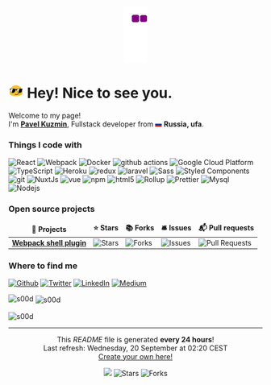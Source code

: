 <p align="center">
  <img src="https://raw.githubusercontent.com/s00d/s00d/main/dist/github-contribution-grid-snake.gif" alt="snake"></center>
</p>

<h1><img src="https://raw.githubusercontent.com/s00d/s00d/main/img/blob-sunglasses.gif?1531849430" width="30"/> Hey! Nice to see you.</h1>

<p>Welcome to my page! </br> I'm <a href="https://s00d.github.io/"><b>Pavel Kuzmin</b></a>, Fullstack developer from <img src="https://raw.githubusercontent.com/s00d/s00d/main/img/flag.png" width="13"/> <b>Russia, ufa</b>. </p>
<h3>Things I code with</h3>
<p>
  <img alt="React" src="https://img.shields.io/badge/-React-45b8d8?style=flat-square&logo=react&logoColor=white" />
  <img alt="Webpack" src="https://img.shields.io/badge/-Webpack-8DD6F9?style=flat-square&logo=webpack&logoColor=white" />
  <img alt="Docker" src="https://img.shields.io/badge/-Docker-46a2f1?style=flat-square&logo=docker&logoColor=white" />
  <img alt="github actions" src="https://img.shields.io/badge/-Github_Actions-2088FF?style=flat-square&logo=github-actions&logoColor=white" />
  <img alt="Google Cloud Platform" src="https://img.shields.io/badge/-Google_Cloud_Platform-1a73e8?style=flat-square&logo=google-cloud&logoColor=white" />
  <img alt="TypeScript" src="https://img.shields.io/badge/-TypeScript-007ACC?style=flat-square&logo=typescript&logoColor=white" />
  <img alt="Heroku" src="https://img.shields.io/badge/-Heroku-430098?style=flat-square&logo=heroku&logoColor=white" />
  <img alt="redux" src="https://img.shields.io/badge/-Vue-764ABC?style=flat-square&logo=vue&logoColor=white" />
  <img alt="laravel" src="https://img.shields.io/badge/-Laravel-B7178C?style=flat-square&logo=laravel&logoColor=white" />
  <img alt="Sass" src="https://img.shields.io/badge/-Sass-CC6699?style=flat-square&logo=sass&logoColor=white" />
  <img alt="Styled Components" src="https://img.shields.io/badge/-Styled_Components-db7092?style=flat-square&logo=styled-components&logoColor=white" />
  <img alt="git" src="https://img.shields.io/badge/-Git-F05032?style=flat-square&logo=git&logoColor=white" />
  <img alt="NuxtJs" src="https://img.shields.io/badge/-NuxtJs-ea2845?style=flat-square&logo=nuxtjs&logoColor=white" />
  <img alt="vue" src="https://img.shields.io/badge/-Vue-DD0031?style=flat-square&logo=vue&logoColor=white" />
  <img alt="npm" src="https://img.shields.io/badge/-NPM-CB3837?style=flat-square&logo=npm&logoColor=white" />
  <img alt="html5" src="https://img.shields.io/badge/-HTML5-E34F26?style=flat-square&logo=html5&logoColor=white" />
  <img alt="Rollup" src="https://img.shields.io/badge/-Rollup-EC4A3F?style=flat-square&logo=rollup.js&logoColor=white" />
  <img alt="Prettier" src="https://img.shields.io/badge/-Prettier-F7B93E?style=flat-square&logo=prettier&logoColor=white" />
  <img alt="Mysql" src="https://img.shields.io/badge/-Mysql-13aa52?style=flat-square&logo=mysql&logoColor=white" />
  <img alt="Nodejs" src="https://img.shields.io/badge/-Nodejs-43853d?style=flat-square&logo=Node.js&logoColor=white" />
</p>
<h3>Open source projects</h3>
<table>
  <thead align="center">
    <tr border: none;>
      <td><b>🎁 Projects</b></td>
      <td><b>⭐ Stars</b></td>
      <td><b>📚 Forks</b></td>
      <td><b>🛎 Issues</b></td>
      <td><b>📬 Pull requests</b></td>
    </tr>
  </thead>
  <tbody>
    <tr>
      <td><a href="https://github.com/s00d/webpack-shell-plugin-next"><b>Webpack shell plugin</b></a></td>
      <td><img alt="Stars" src="https://img.shields.io/github/stars/s00d/webpack-shell-plugin-next?style=flat-square&labelColor=343b41"/></td>
      <td><img alt="Forks" src="https://img.shields.io/github/forks/s00d/webpack-shell-plugin-next?style=flat-square&labelColor=343b41"/></td>
      <td><img alt="Issues" src="https://img.shields.io/github/issues/s00d/webpack-shell-plugin-next?style=flat-square&labelColor=343b41"/></td>
      <td><img alt="Pull Requests" src="https://img.shields.io/github/issues-pr/s00d/webpack-shell-plugin-next?style=flat-square&labelColor=343b41"/></td>
    </tr>
  </tbody>
</table>

<h3>Where to find me</h3>
<p>
  <a href="https://github.com/s00d" target="_blank"><img alt="Github" src="https://img.shields.io/badge/GitHub-%2312100E.svg?&style=for-the-badge&logo=Github&logoColor=white" /></a>
  <a href="https://twitter.com/_s00d" target="_blank"><img alt="Twitter" src="https://img.shields.io/badge/twitter-%231DA1F2.svg?&style=for-the-badge&logo=twitter&logoColor=white" /></a>
  <a href="https://www.linkedin.com/in/s00d/" target="_blank"><img alt="LinkedIn" src="https://img.shields.io/badge/linkedin-%230077B5.svg?&style=for-the-badge&logo=linkedin&logoColor=white" /></a>
  <a href="https://medium.com/@_s00d" target="_blank"><img alt="Medium" src="https://img.shields.io/badge/medium-%2312100E.svg?&style=for-the-badge&logo=medium&logoColor=white" /></a>
</p>

<p><img align="left" src="https://github-readme-stats.vercel.app/api/top-langs?username=s00d&show_icons=true&locale=en&layout=compact" alt="s00d" /></p>

<p>&nbsp;<img align="center" src="https://github-readme-stats.vercel.app/api?username=s00d&show_icons=true&locale=en" alt="s00d" /></p>

<p><img align="center" src="https://github-readme-streak-stats.herokuapp.com/?user=s00d&" alt="s00d" /></p>

------------
<p align="center">This <i>README</i> file is generated <b>every 24 hours</b>!</br>Last refresh: Wednesday, 20 September at 02:20 CEST<br /><a href="https://medium.com/@th.guibert/how-to-create-a-self-updating-readme-md-for-your-github-profile-f8b05744ca91">Create your own here!</a></p>
<p align="center">
  <img src="https://github.com/s00d/s00d/workflows/README%20build/badge.svg" />
  <img alt="Stars" src="https://img.shields.io/github/stars/s00d/s00d?style=flat-square&labelColor=343b41"/>
  <img alt="Forks" src="https://img.shields.io/github/forks/s00d/s00d?style=flat-square&labelColor=343b41"/></p>

